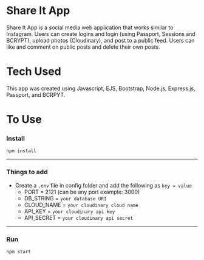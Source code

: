 # Share It App
Share It App is a social media web application that works similar to Instagram. Users can create logins and login (using Passport, Sessions and BCRYPT), upload photos (Cloudinary), and post to a public feed.  Users can like and comment on public posts and delete their own posts.

# Tech Used
This app was created using Javascript, EJS, Bootstrap, Node.js, Express.js, Passport, and BCRPYT. 

# To Use
### Install

`npm install`

---

### Things to add

- Create a `.env` file in config folder and add the following as `key = value`
  - PORT = 2121 (can be any port example: 3000)
  - DB_STRING = `your database URI`
  - CLOUD_NAME = `your cloudinary cloud name`
  - API_KEY = `your cloudinary api key`
  - API_SECRET = `your cloudinary api secret`

---

### Run

`npm start`


